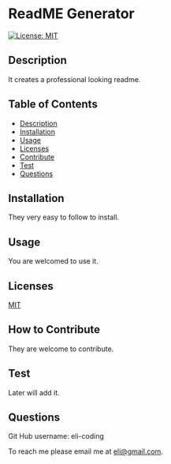 # ReadME Generator

  [![License: MIT](https://img.shields.io/badge/License-MIT-yellow.svg)](https://opensource.org/licenses/MIT)
        
## Description
It creates a professional looking readme. 

## Table of Contents
* [Description](#description)
* [Installation](#installation)
* [Usage](#usage)
* [Licenses](#licenses)
* [Contribute](#contribute)
* [Test](#test)
* [Questions](#questions)


## Installation

They very easy to follow to install.

## Usage

You are welcomed to use it.

## Licenses

[MIT](https://choosealicense.com/licenses/mit/)

## How to Contribute

They are welcome to contribute.

## Test
Later will add it. 

## Questions
 
Git Hub username:
eli-coding

To reach me please email me at eli@gmail.com.  



